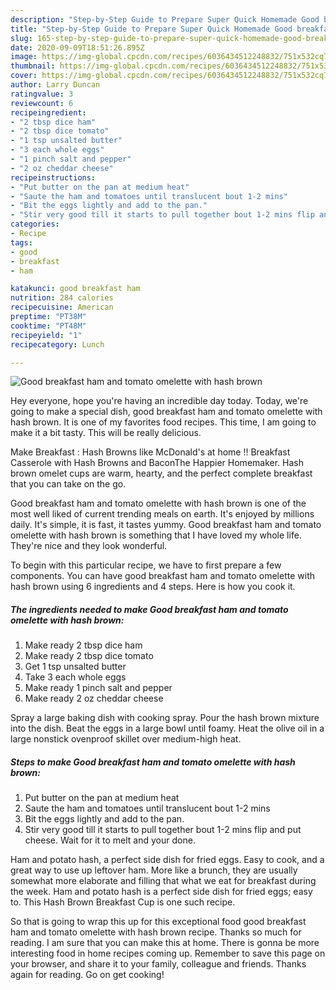 ```yaml
---
description: "Step-by-Step Guide to Prepare Super Quick Homemade Good breakfast ham and tomato omelette with hash brown"
title: "Step-by-Step Guide to Prepare Super Quick Homemade Good breakfast ham and tomato omelette with hash brown"
slug: 165-step-by-step-guide-to-prepare-super-quick-homemade-good-breakfast-ham-and-tomato-omelette-with-hash-brown
date: 2020-09-09T18:51:26.895Z
image: https://img-global.cpcdn.com/recipes/6036434512248832/751x532cq70/good-breakfast-ham-and-tomato-omelette-with-hash-brown-recipe-main-photo.jpg
thumbnail: https://img-global.cpcdn.com/recipes/6036434512248832/751x532cq70/good-breakfast-ham-and-tomato-omelette-with-hash-brown-recipe-main-photo.jpg
cover: https://img-global.cpcdn.com/recipes/6036434512248832/751x532cq70/good-breakfast-ham-and-tomato-omelette-with-hash-brown-recipe-main-photo.jpg
author: Larry Duncan
ratingvalue: 3
reviewcount: 6
recipeingredient:
- "2 tbsp dice ham"
- "2 tbsp dice tomato"
- "1 tsp unsalted butter"
- "3 each whole eggs"
- "1 pinch salt and pepper"
- "2 oz cheddar cheese"
recipeinstructions:
- "Put butter on the pan at medium heat"
- "Saute the ham and tomatoes until translucent bout 1-2 mins"
- "Bit the eggs lightly and add to the pan."
- "Stir very good till it starts to pull together bout 1-2 mins flip and put cheese. Wait for it to melt and your done."
categories:
- Recipe
tags:
- good
- breakfast
- ham

katakunci: good breakfast ham 
nutrition: 284 calories
recipecuisine: American
preptime: "PT38M"
cooktime: "PT48M"
recipeyield: "1"
recipecategory: Lunch

---
```



![Good breakfast ham and tomato omelette with hash brown](https://img-global.cpcdn.com/recipes/6036434512248832/751x532cq70/good-breakfast-ham-and-tomato-omelette-with-hash-brown-recipe-main-photo.jpg)

Hey everyone, hope you're having an incredible day today. Today, we're going to make a special dish, good breakfast ham and tomato omelette with hash brown. It is one of my favorites food recipes. This time, I am going to make it a bit tasty. This will be really delicious.

Make Breakfast : Hash Browns like McDonald&#39;s at home !! Breakfast Casserole with Hash Browns and BaconThe Happier Homemaker. Hash brown omelet cups are warm, hearty, and the perfect complete breakfast that you can take on the go.

Good breakfast ham and tomato omelette with hash brown is one of the most well liked of current trending meals on earth. It's enjoyed by millions daily. It's simple, it is fast, it tastes yummy. Good breakfast ham and tomato omelette with hash brown is something that I have loved my whole life. They're nice and they look wonderful.


To begin with this particular recipe, we have to first prepare a few components. You can have good breakfast ham and tomato omelette with hash brown using 6 ingredients and 4 steps. Here is how you cook it.

<!--inarticleads1-->

##### The ingredients needed to make Good breakfast ham and tomato omelette with hash brown:

1. Make ready 2 tbsp dice ham
1. Make ready 2 tbsp dice tomato
1. Get 1 tsp unsalted butter
1. Take 3 each whole eggs
1. Make ready 1 pinch salt and pepper
1. Make ready 2 oz cheddar cheese


Spray a large baking dish with cooking spray. Pour the hash brown mixture into the dish. Beat the eggs in a large bowl until foamy. Heat the olive oil in a large nonstick ovenproof skillet over medium-high heat. 

<!--inarticleads2-->

##### Steps to make Good breakfast ham and tomato omelette with hash brown:

1. Put butter on the pan at medium heat
1. Saute the ham and tomatoes until translucent bout 1-2 mins
1. Bit the eggs lightly and add to the pan.
1. Stir very good till it starts to pull together bout 1-2 mins flip and put cheese. Wait for it to melt and your done.


Ham and potato hash, a perfect side dish for fried eggs. Easy to cook, and a great way to use up leftover ham. More like a brunch, they are usually somewhat more elaborate and filling that what we eat for breakfast during the week. Ham and potato hash is a perfect side dish for fried eggs; easy to. This Hash Brown Breakfast Cup is one such recipe. 

So that is going to wrap this up for this exceptional food good breakfast ham and tomato omelette with hash brown recipe. Thanks so much for reading. I am sure that you can make this at home. There is gonna be more interesting food in home recipes coming up. Remember to save this page on your browser, and share it to your family, colleague and friends. Thanks again for reading. Go on get cooking!
